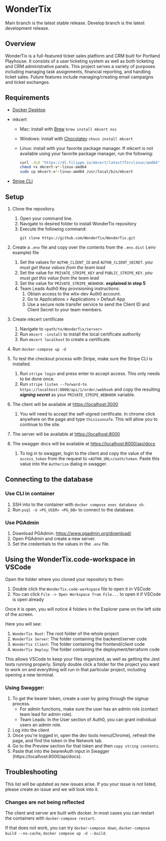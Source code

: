 # WonderTix

Main branch is the latest stable release. Develop branch is the latest development release.

## Overview

WonderTix is a full-featured ticket sales platform and CRM built for Portland Playhouse.
It consists of a user ticketing system as well as both ticketing and CRM administrative panels.
This project serves a variety of purposes including managing task assignments, financial reporting, and handling ticket sales.
Future features include managing/creating email campaigns and ticket exchanges.

## Requirements

- [Docker Desktop](https://www.docker.com/products/docker-desktop)
- mkcert
  - Mac: install with [Brew](https://brew.sh) `brew install mkcert nss`
  - Windows: install with [Chocolatey](https://chocolatey.org) `choco install mkcert`
  - Linux: install with your favorite package manager. If mkcert is not available using your favorite package manager, run the following:

    ```bash
    curl -JLO "https://dl.filippo.io/mkcert/latest?for=linux/amd64"
    chmod +x mkcert-v*-linux-amd64
    sudo cp mkcert-v*-linux-amd64 /usr/local/bin/mkcert
    ```

- [Stripe CLI](https://stripe.com/docs/stripe-cli)

## Setup

1. Clone the repository.
   1. Open your command line. 
   2. Navigate to desired folder to install WonderTix repository
   3. Execute the following command:
      ```
      git clone https://github.com/WonderTix/WonderTix.git
      ```

2. Create a `.env` file and copy over the contents from the `.env.dist` (.env example) file
   1. Set the values for `AUTH0_CLIENT_ID` and `AUTH0_CLIENT_SECRET`. *you must get these values from the team lead*
   2. Set the value for `PRIVATE_STRIPE_KEY` and `PUBLIC_STRIPE_KEY`. *you must get this value from the team lead*
   3. Set the value for `PRIVATE_STRIPE_WEBHOOK`. **explained in step 5**
   4. Team Leads Auth0 Key provisioning instructions: 
      1. Obtain access to the wtix-dev Auth0 account. 
      2. Go to Applications > Applications > Default App
      3. Use a secure note transfer service to send the Client ID and Client Secret to your team members. 
3. Create mkcert certificate
   1. Navigate to `<path/to/WonderTix/server>` 
   2. Run `mkcert -install` to install the local certificate authority
   3. Run `mkcert localhost` to create a certificate.   
4. Run `docker-compose up -d`
5. To test the checkout process with Stripe, make sure the Stripe CLI is installed.
   1. Run `stripe login` and press enter to accept access. This only needs to be done once.
   2. Run `stripe listen --forward-to https://localhost:8000/api/1/order/webhook` and copy the resulting ***signing secret*** as your `PRIVATE_STRIPE_WEBHOOK` variable.
6. The client will be available at <https://localhost:3000>
   1. You will need to accept the self-signed certificate. In chrome click anywhere on the page and type `thisisunsafe`. This will allow you to continue to the site.
7. The server will be available at <https://localhost:8000>
8. The swagger docs will be available at <https://localhost:8000/api/docs>
   1. To log in to swagger, login to the client and copy the value of the `access_token` from the request to `<AUTH0_URL>/oath/token`. Paste this value into the `Authorize` dialog in swagger.

## Connecting to the database

### Use CLI in container

1. SSH into to the container with `docker compose exec database sh`.
2. Run `psql -U <PG_USER> <PG_DB>` to connect to the database.

### Use PGAdmin

1. Download PGAdmin: <https://www.pgadmin.org/download/>
2. Open PGAdmin and create a new server.
3. Set the credentials to the values in the `.env` file.

## Using the WonderTix.code-workspace in VSCode

Open the folder where you cloned your repository to then:

1. Double click the `WonderTix.code-workspace` file to open it in VSCode
2. You can click `File -> Open Workspace from File...` to open it if VSCode is open already

Once it is open, you will notice 4 folders in the Explorer pane on the left side of the screen.

Here you will see:

1. `WonderTix Root`: The root folder of the whole project
2. `WonderTix Server`: The folder containing the backend/server code
3. `WonderTix Client`: The folder containing the frontend/client code
4. `WonderTix Deploy`: The folder containing the deployment/terraform code

This allows VSCode to keep your files organized, as well as getting the Jest tests running properly. Simply double click a folder for the project you want to work on and everything will run in that particular project, including opening a new terminal.

### Using Swagger:
1. To get the bearer token, create a user by going through the signup process. 
   - For admin functions, make sure the user has an admin role (contact team lead for admin role).
   - Team Leads: In the User section of Auth0, you can grant individual users an admin role.
2. Log into the client 
3. Once you're logged in, open the dev tools menu(Chrome), refresh the page, and find the token in the Network tab.
4. Go to the Preview section for that token and then `copy string contents`. 
5. Paste that into the bearerAuth input in Swagger (https://localhost:8000/api/docs).

## Troubleshooting

This list will be updated as new issues arise. If you your issue is not listed, please create an issue and we will look into it.

### Changes are not being reflected

The client and server are built with docker. In most cases you can restart the containers with `docker-compose restart`.

If that does not work, you can try `docker-compose down`, `docker-compose build --no-cache`, `docker compose up -d --build`.
